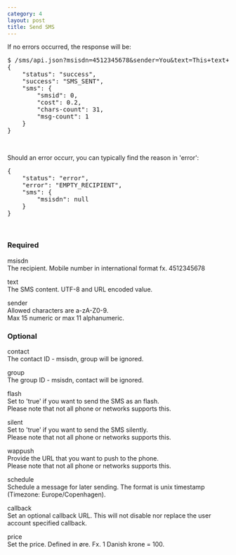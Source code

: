 ```yaml
---
category: 4
layout: post
title: Send SMS
---
```

<p>If no errors occurred, the response will be:</p>
<div class="highlight bg-success"><pre class="bg-success">
$ /sms/api.json?msisdn=4512345678&sender=You&text=This+text+is+on+the+way+to+you%21
{
	"status": "success",
	"success": "SMS_SENT",
	"sms": {
		"smsid": 0,
		"cost": 0.2,
		"chars-count": 31,
		"msg-count": 1
	}
}
</pre></div>
<br />





<p>Should an error occurr, you can typically find the reason in 'error':</p>
<div class="highlight bg-danger"><pre class="bg-danger">
{
	"status": "error",
	"error": "EMPTY_RECIPIENT",
	"sms": {
		"msisdn": null
	}
}
</pre></div>
<br />





<h3>
	<span class="label label-default">Required</span>
</h3>


<span class="text-primary">msisdn</span><br />
<span class="m-l-2">The recipient. Mobile number in international format fx. 4512345678</span>

<span class="text-primary">text</span><br />
<span class="m-l-2">The SMS content. UTF-8 and URL encoded value.</span>

<span class="text-primary">sender</span><br />
<span class="m-l-2">Allowed characters are a-zA-Z0-9.</span>
<br />
<span class="m-l-2">Max 15 numeric or max 11 alphanumeric.</span>
<br />





<h3>
	<span class="label label-default">Optional</span>
</h3>


<span class="text-primary">contact</span><br />
<span class="m-l-2">The contact ID - msisdn, group will be ignored.</span>

<span class="text-primary">group</span><br />
<span class="m-l-2">The group ID - msisdn, contact will be ignored.</span>

<span class="text-primary">flash</span><br />
<span class="m-l-2">Set to 'true' if you want to send the SMS as an flash.</span>
<br />
<span class="m-l-2">Please note that not all phone or networks supports this.</span>

<span class="text-primary">silent</span><br />
<span class="m-l-2">Set to 'true' if you want to send the SMS silently.</span>
<br />
<span class="m-l-2">Please note that not all phone or networks supports this.</span>

<span class="text-primary">wappush</span><br />
<span class="m-l-2">Provide the URL that you want to push to the phone.</span>
<br />
<span class="m-l-2">Please note that not all phone or networks supports this.</span>

<span class="text-primary">schedule</span><br />
<span class="m-l-2">Schedule a message for later sending. The format is unix timestamp (Timezone: Europe/Copenhagen).</span>

<span class="text-primary">callback</span><br />
<span class="m-l-2">Set an optional callback URL. This will not disable nor replace the user account specified callback.</span>

<span class="text-primary">price</span><br />
<span class="m-l-2">Set the price. Defined in øre. Fx. 1 Danish krone = 100.</span>